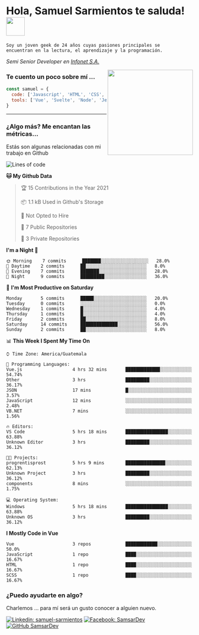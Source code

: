 <h1>Hola, Samuel Sarmientos te saluda! <img src="https://media.giphy.com/media/ZEOAnq3ockGojO0E7n/giphy.gif" width="50"></h1>
<code>Soy un joven geek de 24 años cuyas pasiones principales se
encuentran en la lectura, el aprendizaje y la programación.</code>
<br>
<p><em>Semi Senior Developer en <a href="https://www.progrentis.com/">Infonet S.A.</a>
</em></p>
<img align='right' src="https://media.giphy.com/media/du3J3cXyzhj75IOgvA/giphy.gif" width="230">

### Te cuento un poco sobre mí ...

```javascript
const samuel = {
  code: ['Javascript', 'HTML', 'CSS', 'SASS', 'Python', 'C#'],
  tools: ['Vue', 'Svelte', 'Node', 'Jest', 'Strapi']
}
```
---

### ¿Algo más? Me encantan las métricas...
Estás son algunas relacionadas con mi trabajo en Github

<!--START_SECTION:waka-->
![Lines of code](https://img.shields.io/badge/From%20Hello%20World%20I%27ve%20Written-44843%20lines%20of%20code-blue)

**🐱 My Github Data** 

> 🏆 15 Contributions in the Year 2021
 > 
> 📦 1.1 kB Used in Github's Storage 
 > 
> 🚫 Not Opted to Hire
 > 
> 📜 7 Public Repositories 
 > 
> 🔑 3 Private Repositories  
 > 
**I'm a Night 🦉** 

```text
🌞 Morning    7 commits      ███████░░░░░░░░░░░░░░░░░░   28.0% 
🌆 Daytime    2 commits      ██░░░░░░░░░░░░░░░░░░░░░░░   8.0% 
🌃 Evening    7 commits      ███████░░░░░░░░░░░░░░░░░░   28.0% 
🌙 Night      9 commits      █████████░░░░░░░░░░░░░░░░   36.0%

```
📅 **I'm Most Productive on Saturday** 

```text
Monday       5 commits      █████░░░░░░░░░░░░░░░░░░░░   20.0% 
Tuesday      0 commits      ░░░░░░░░░░░░░░░░░░░░░░░░░   0.0% 
Wednesday    1 commits      █░░░░░░░░░░░░░░░░░░░░░░░░   4.0% 
Thursday     1 commits      █░░░░░░░░░░░░░░░░░░░░░░░░   4.0% 
Friday       2 commits      ██░░░░░░░░░░░░░░░░░░░░░░░   8.0% 
Saturday     14 commits     ██████████████░░░░░░░░░░░   56.0% 
Sunday       2 commits      ██░░░░░░░░░░░░░░░░░░░░░░░   8.0%

```


📊 **This Week I Spent My Time On** 

```text
⌚︎ Time Zone: America/Guatemala

💬 Programming Languages: 
Vue.js                   4 hrs 32 mins       █████████████░░░░░░░░░░░░   54.74% 
Other                    3 hrs               █████████░░░░░░░░░░░░░░░░   36.17% 
JSON                     17 mins             █░░░░░░░░░░░░░░░░░░░░░░░░   3.57% 
JavaScript               12 mins             ░░░░░░░░░░░░░░░░░░░░░░░░░   2.48% 
VB.NET                   7 mins              ░░░░░░░░░░░░░░░░░░░░░░░░░   1.56%

🔥 Editors: 
VS Code                  5 hrs 18 mins       ████████████████░░░░░░░░░   63.88% 
Unknown Editor           3 hrs               █████████░░░░░░░░░░░░░░░░   36.12%

🐱‍💻 Projects: 
progrentisprost          5 hrs 9 mins        ███████████████░░░░░░░░░░   62.13% 
Unknown Project          3 hrs               █████████░░░░░░░░░░░░░░░░   36.12% 
components               8 mins              ░░░░░░░░░░░░░░░░░░░░░░░░░   1.75%

💻 Operating System: 
Windows                  5 hrs 18 mins       ████████████████░░░░░░░░░   63.88% 
Unknown OS               3 hrs               █████████░░░░░░░░░░░░░░░░   36.12%

```

**I Mostly Code in Vue** 

```text
Vue                      3 repos             ████████████░░░░░░░░░░░░░   50.0% 
JavaScript               1 repo              ████░░░░░░░░░░░░░░░░░░░░░   16.67% 
HTML                     1 repo              ████░░░░░░░░░░░░░░░░░░░░░   16.67% 
SCSS                     1 repo              ████░░░░░░░░░░░░░░░░░░░░░   16.67%

```



<!--END_SECTION:waka-->

### ¿Puedo ayudarte en algo?
Charlemos ... para mí será un gusto conocer a alguien nuevo.

[![Linkedin: samuel-sarmientos](https://img.shields.io/badge/-Samuel%20Sarmientos-blue?style=flat-square&logo=Linkedin&logoColor=white)](https://www.linkedin.com/in/samuel-sarmientos)
[![Facebook: SamsarDev](https://img.shields.io/badge/-SamsarDev-white?style=flat-square&logo=Facebook)](https://www.facebook.com/Samsar.Dev)
[![GitHub SamsarDev](https://img.shields.io/github/followers/SamsarDev?label=follow&style=social)](https://github.com/SamsarDev)
